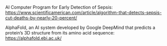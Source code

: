 AI Computer Program for Early Detection of Sepsis: https://www.scientificamerican.com/article/algorithm-that-detects-sepsis-cut-deaths-by-nearly-20-percent/

AlphaFold, an AI system developed by Google DeepMind that predicts a protein’s 3D structure from its amino acid sequence: https://alphafold.ebi.ac.uk/


